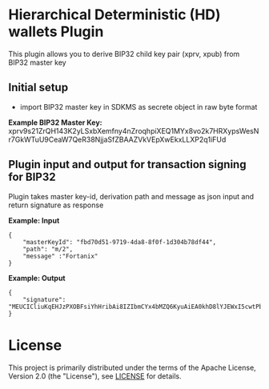 # Hierarchical Deterministic (HD) wallets Plugin
This plugin allows you to derive BIP32 child key pair (xprv, xpub) from BIP32 master key
## Initial setup
* import BIP32 master key in SDKMS as secrete object in raw byte format

**Example BIP32 Master Key:** xprv9s21ZrQH143K2yLSxbXemfny4nZroqhpiXEQ1MYx8vo2k7HRXypsWesNr7GkWTuU9CeaW7QeR38NjjaSfZBAAZVkVEpXwEkxLLXP2q1iFUd

## Plugin input and output for transaction signing for BIP32
Plugin takes master key-id, derivation path and message as json input and return signature as response

**Example: Input**
```
{
	"masterKeyId": "fbd70d51-9719-4da8-8f0f-1d304b78df44",
	"path": "m/2",
	"message" :"Fortanix"
}
```
**Example: Output**
```
{
	"signature": "MEUCICliuKqEHJzPXOBFsiYhHribAi8IZIbmCYx4bMZQ6KyuAiEA0khD8lYJEWxI5cwtPbOGRPFSaNv07omvpiOqYqW6tNM="
}
```

# License

This project is primarily distributed under the terms of the Apache License, Version 2.0 (the "License"), see [LICENSE](./LICENSE) for details.
